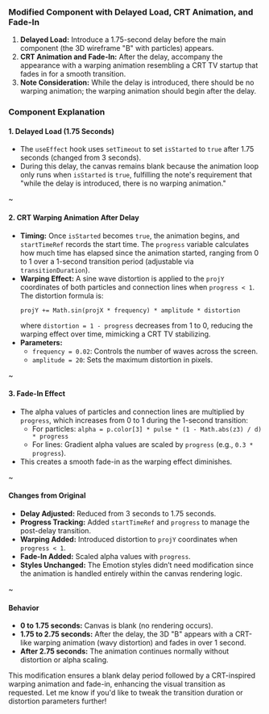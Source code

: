 ### Modified Component with Delayed Load, CRT Animation, and Fade-In

1. **Delayed Load:** Introduce a 1.75-second delay before the main component (the 3D wireframe "B" with particles) appears.
2. **CRT Animation and Fade-In:** After the delay, accompany the appearance with a warping animation resembling a CRT TV startup that fades in for a smooth transition.
3. **Note Consideration:** While the delay is introduced, there should be no warping animation; the warping animation should begin after the delay.

### Component Explanation

#### **1. Delayed Load (1.75 Seconds)**
- The `useEffect` hook uses `setTimeout` to set `isStarted` to `true` after 1.75 seconds (changed from 3 seconds).
- During this delay, the canvas remains blank because the animation loop only runs when `isStarted` is `true`, fulfilling the note's requirement that "while the delay is introduced, there is no warping animation."

 ~

#### **2. CRT Warping Animation After Delay**
- **Timing:** Once `isStarted` becomes `true`, the animation begins, and `startTimeRef` records the start time. The `progress` variable calculates how much time has elapsed since the animation started, ranging from 0 to 1 over a 1-second transition period (adjustable via `transitionDuration`).
- **Warping Effect:** A sine wave distortion is applied to the `projY` coordinates of both particles and connection lines when `progress < 1`. The distortion formula is:
  ```
  projY += Math.sin(projX * frequency) * amplitude * distortion
  ```
  where `distortion = 1 - progress` decreases from 1 to 0, reducing the warping effect over time, mimicking a CRT TV stabilizing.
- **Parameters:**
  - `frequency = 0.02`: Controls the number of waves across the screen.
  - `amplitude = 20`: Sets the maximum distortion in pixels.

 ~

#### **3. Fade-In Effect**
- The alpha values of particles and connection lines are multiplied by `progress`, which increases from 0 to 1 during the 1-second transition:
  - For particles: `alpha = p.color[3] * pulse * (1 - Math.abs(z3) / d) * progress`
  - For lines: Gradient alpha values are scaled by `progress` (e.g., `0.3 * progress`).
- This creates a smooth fade-in as the warping effect diminishes.

 ~

#### **Changes from Original**
- **Delay Adjusted:** Reduced from 3 seconds to 1.75 seconds.
- **Progress Tracking:** Added `startTimeRef` and `progress` to manage the post-delay transition.
- **Warping Added:** Introduced distortion to `projY` coordinates when `progress < 1`.
- **Fade-In Added:** Scaled alpha values with `progress`.
- **Styles Unchanged:** The Emotion styles didn’t need modification since the animation is handled entirely within the canvas rendering logic.

 ~

#### **Behavior**
- **0 to 1.75 seconds:** Canvas is blank (no rendering occurs).
- **1.75 to 2.75 seconds:** After the delay, the 3D "B" appears with a CRT-like warping animation (wavy distortion) and fades in over 1 second.
- **After 2.75 seconds:** The animation continues normally without distortion or alpha scaling.

This modification ensures a blank delay period followed by a CRT-inspired warping animation and fade-in, enhancing the visual transition as requested. Let me know if you'd like to tweak the transition duration or distortion parameters further!